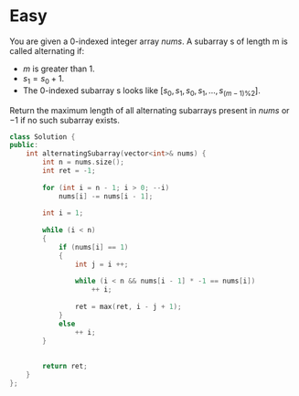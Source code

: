 # Easy

You are given a 0-indexed integer array $nums$. A subarray s of length m is called alternating if:

- $m$ is greater than $1$.
- $s_1 = s_0 + 1$.
- The 0-indexed subarray s looks like $[s_0, s_1, s_0, s_1,...,s_{(m-1) \% 2}]$.

Return the maximum length of all alternating subarrays present in $nums$ or $-1$ if no such subarray exists.

```cpp
class Solution {
public:
    int alternatingSubarray(vector<int>& nums) {
        int n = nums.size();
        int ret = -1;
        
        for (int i = n - 1; i > 0; --i)
            nums[i] -= nums[i - 1];
        
        int i = 1;
        
        while (i < n)
        {
            if (nums[i] == 1)
            {
                int j = i ++;
                
                while (i < n && nums[i - 1] * -1 == nums[i])
                    ++ i;
                
                ret = max(ret, i - j + 1);
            }
            else
                ++ i;
        }
            
        
        return ret;
    }
};
```
